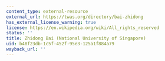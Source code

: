 ```yaml
---
content_type: external-resource
external_url: https://twas.org/directory/bai-zhidong
has_external_license_warning: true
license: https://en.wikipedia.org/wiki/All_rights_reserved
status: ''
title: Zhidong Bai (National University of Singapore)
uid: b48f23db-1c5f-452f-95e3-125a1f884a79
wayback_url: ''
---
```

